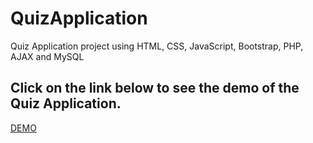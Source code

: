 # QuizApplication
Quiz Application project using HTML, CSS, JavaScript, Bootstrap, PHP, AJAX and MySQL
## Click on the link below to see the demo of the Quiz Application.
<a href="http://lockdownproject.000webhostapp.com/quizGenerator/index.php">DEMO</a>
